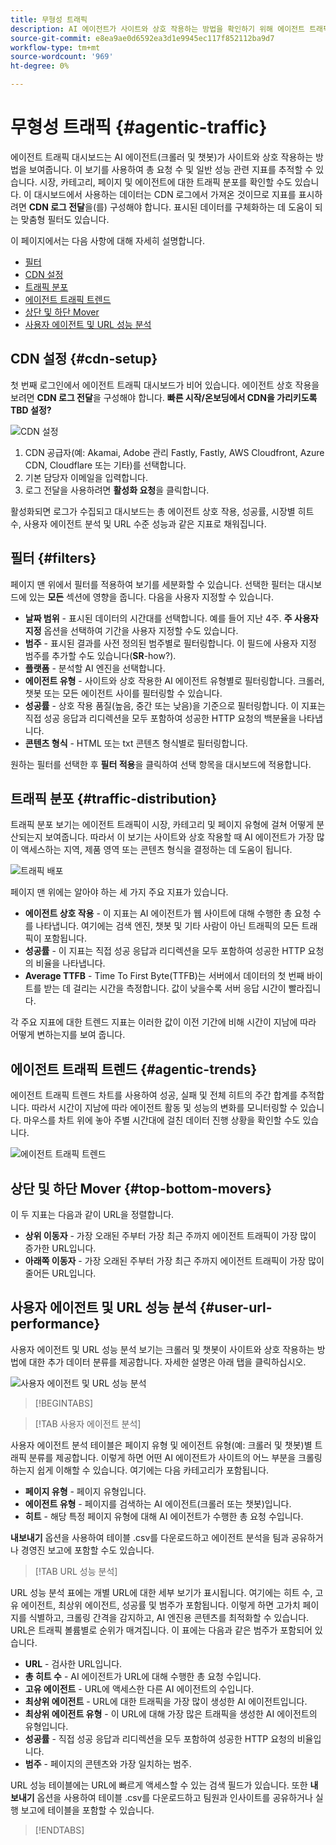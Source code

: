 ```yaml
---
title: 무형성 트래픽
description: AI 에이전트가 사이트와 상호 작용하는 방법을 확인하기 위해 에이전트 트래픽 대시보드를 사용하는 방법을 알아봅니다.
source-git-commit: e8ea9ae0d6592ea3d1e9945ec117f852112ba9d7
workflow-type: tm+mt
source-wordcount: '969'
ht-degree: 0%

---
```



# 무형성 트래픽 {#agentic-traffic}

에이전트 트래픽 대시보드는 AI 에이전트(크롤러 및 챗봇)가 사이트와 상호 작용하는 방법을 보여줍니다. 이 보기를 사용하여 총 요청 수 및 일반 성능 관련 지표를 추적할 수 있습니다. 시장, 카테고리, 페이지 및 에이전트에 대한 트래픽 분포를 확인할 수도 있습니다. 이 대시보드에서 사용하는 데이터는 CDN 로그에서 가져온 것이므로 지표를 표시하려면 **CDN 로그 전달**&#x200B;을(를) 구성해야 합니다. 표시된 데이터를 구체화하는 데 도움이 되는 맞춤형 필터도 있습니다.

이 페이지에서는 다음 사항에 대해 자세히 설명합니다.

* [필터](#filters)
* [CDN 설정](#cdn-setup)
* [트래픽 분포](#traffic-distribution)
* [에이전트 트래픽 트렌드](#agentic-trends)
* [상단 및 하단 Mover](#top-bottom-movers)
* [사용자 에이전트 및 URL 성능 분석](#user-url-performance)

## CDN 설정 {#cdn-setup}

첫 번째 로그인에서 에이전트 트래픽 대시보드가 비어 있습니다. 에이전트 상호 작용을 보려면 **CDN 로그 전달**&#x200B;을 구성해야 합니다. **빠른 시작/온보딩에서 CDN을 가리키도록 TBD 설정?**

![CDN 설정](/help/dashboards/assets/ag-log-forward.png)

1. CDN 공급자(예: Akamai, Adobe 관리 Fastly, Fastly, AWS Cloudfront, Azure CDN, Cloudflare 또는 기타)를 선택합니다.
2. 기본 담당자 이메일을 입력합니다.
3. 로그 전달을 사용하려면 **활성화 요청**&#x200B;을 클릭합니다.

활성화되면 로그가 수집되고 대시보드는 총 에이전트 상호 작용, 성공률, 시장별 히트 수, 사용자 에이전트 분석 및 URL 수준 성능과 같은 지표로 채워집니다.

## 필터 {#filters}

페이지 맨 위에서 필터를 적용하여 보기를 세분화할 수 있습니다. 선택한 필터는 대시보드에 있는 **모든** 섹션에 영향을 줍니다. 다음을 사용자 지정할 수 있습니다.

* **날짜 범위** - 표시된 데이터의 시간대를 선택합니다. 예를 들어 지난 4주. **주 사용자 지정** 옵션을 선택하여 기간을 사용자 지정할 수도 있습니다.
* **범주** - 표시된 결과를 사전 정의된 범주별로 필터링합니다. 이 필드에 사용자 지정 범주를 추가할 수도 있습니다(**SR**-how?).
* **플랫폼** - 분석할 AI 엔진을 선택합니다.
* **에이전트 유형** - 사이트와 상호 작용한 AI 에이전트 유형별로 필터링합니다. 크롤러, 챗봇 또는 모든 에이전트 사이를 필터링할 수 있습니다.
* **성공률** - 상호 작용 품질(높음, 중간 또는 낮음)을 기준으로 필터링합니다. 이 지표는 직접 성공 응답과 리디렉션을 모두 포함하여 성공한 HTTP 요청의 백분율을 나타냅니다.
* **콘텐츠 형식** - HTML 또는 txt 콘텐츠 형식별로 필터링합니다.

원하는 필터를 선택한 후 **필터 적용**&#x200B;을 클릭하여 선택 항목을 대시보드에 적용합니다.

## 트래픽 분포 {#traffic-distribution}

트래픽 분포 보기는 에이전트 트래픽이 시장, 카테고리 및 페이지 유형에 걸쳐 어떻게 분산되는지 보여줍니다. 따라서 이 보기는 사이트와 상호 작용할 때 AI 에이전트가 가장 많이 액세스하는 지역, 제품 영역 또는 콘텐츠 형식을 결정하는 데 도움이 됩니다.

![트래픽 배포](/help/dashboards/assets/ag-main.png)

페이지 맨 위에는 알아야 하는 세 가지 주요 지표가 있습니다.

* **에이전트 상호 작용** - 이 지표는 AI 에이전트가 웹 사이트에 대해 수행한 총 요청 수를 나타냅니다. 여기에는 검색 엔진, 챗봇 및 기타 사람이 아닌 트래픽의 모든 트래픽이 포함됩니다.
* **성공률** - 이 지표는 직접 성공 응답과 리디렉션을 모두 포함하여 성공한 HTTP 요청의 비율을 나타냅니다.
* **Average TTFB** - Time To First Byte(TTFB)는 서버에서 데이터의 첫 번째 바이트를 받는 데 걸리는 시간을 측정합니다. 값이 낮을수록 서버 응답 시간이 빨라집니다.

각 주요 지표에 대한 트렌드 지표는 이러한 값이 이전 기간에 비해 시간이 지남에 따라 어떻게 변하는지를 보여 줍니다.

## 에이전트 트래픽 트렌드 {#agentic-trends}

에이전트 트래픽 트렌드 차트를 사용하여 성공, 실패 및 전체 히트의 주간 합계를 추적합니다. 따라서 시간이 지남에 따라 에이전트 활동 및 성능의 변화를 모니터링할 수 있습니다. 마우스를 차트 위에 놓아 주별 시간대에 걸친 데이터 진행 상황을 확인할 수도 있습니다.

![에이전트 트래픽 트렌드](/help/dashboards/assets/ag-trends.png)

## 상단 및 하단 Mover {#top-bottom-movers}

이 두 지표는 다음과 같이 URL을 정렬합니다.

* **상위 이동자** - 가장 오래된 주부터 가장 최근 주까지 에이전트 트래픽이 가장 많이 증가한 URL입니다.
* **아래쪽 이동자** - 가장 오래된 주부터 가장 최근 주까지 에이전트 트래픽이 가장 많이 줄어든 URL입니다.

## 사용자 에이전트 및 URL 성능 분석 {#user-url-performance}

사용자 에이전트 및 URL 성능 분석 보기는 크롤러 및 챗봇이 사이트와 상호 작용하는 방법에 대한 추가 데이터 분류를 제공합니다. 자세한 설명은 아래 탭을 클릭하십시오.

![사용자 에이전트 및 URL 성능 분석](/help/dashboards/assets/user-agent.png)

>[!BEGINTABS]

>[!TAB 사용자 에이전트 분석]

사용자 에이전트 분석 테이블은 페이지 유형 및 에이전트 유형(예: 크롤러 및 챗봇)별 트래픽 분류를 제공합니다. 이렇게 하면 어떤 AI 에이전트가 사이트의 어느 부분을 크롤링하는지 쉽게 이해할 수 있습니다. 여기에는 다음 카테고리가 포함됩니다.

* **페이지 유형** - 페이지 유형입니다.
* **에이전트 유형** - 페이지를 검색하는 AI 에이전트(크롤러 또는 챗봇)입니다.
* **히트** - 해당 특정 페이지 유형에 대해 AI 에이전트가 수행한 총 요청 수입니다.

**내보내기** 옵션을 사용하여 테이블 .csv를 다운로드하고 에이전트 분석을 팀과 공유하거나 경영진 보고에 포함할 수도 있습니다.

>[!TAB URL 성능 분석]

URL 성능 분석 표에는 개별 URL에 대한 세부 보기가 표시됩니다. 여기에는 히트 수, 고유 에이전트, 최상위 에이전트, 성공률 및 범주가 포함됩니다. 이렇게 하면 고가치 페이지를 식별하고, 크롤링 간격을 감지하고, AI 엔진용 콘텐츠를 최적화할 수 있습니다. URL은 트래픽 볼륨별로 순위가 매겨집니다. 이 표에는 다음과 같은 범주가 포함되어 있습니다.

* **URL** - 검사한 URL입니다.
* **총 히트 수** - AI 에이전트가 URL에 대해 수행한 총 요청 수입니다.
* **고유 에이전트** - URL에 액세스한 다른 AI 에이전트의 수입니다.
* **최상위 에이전트** - URL에 대한 트래픽을 가장 많이 생성한 AI 에이전트입니다.
* **최상위 에이전트 유형** - 이 URL에 대해 가장 많은 트래픽을 생성한 AI 에이전트의 유형입니다.
* **성공률** - 직접 성공 응답과 리디렉션을 모두 포함하여 성공한 HTTP 요청의 비율입니다.
* **범주** - 페이지의 콘텐츠와 가장 일치하는 범주.

URL 성능 테이블에는 URL에 빠르게 액세스할 수 있는 검색 필드가 있습니다. 또한 **내보내기** 옵션을 사용하여 테이블 .csv를 다운로드하고 팀원과 인사이트를 공유하거나 실행 보고에 테이블을 포함할 수 있습니다.

>[!ENDTABS]

